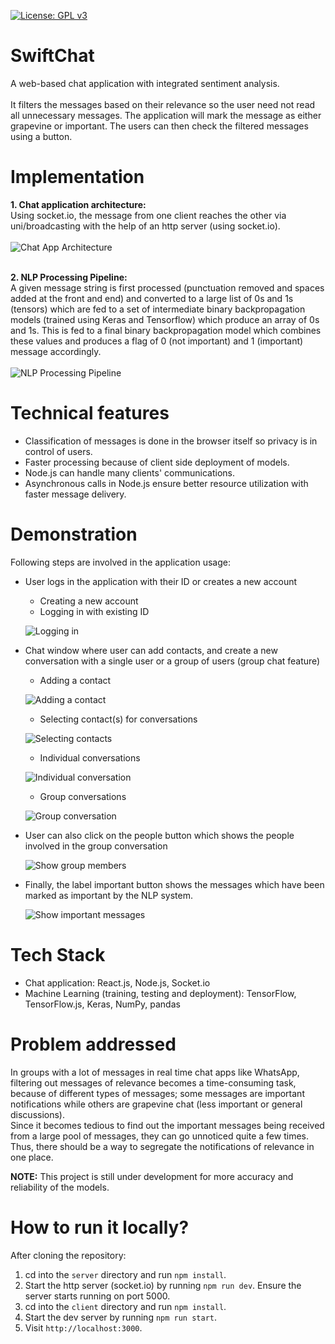 [![License: GPL v3](https://img.shields.io/badge/License-GPLv3-blue.svg?style=for-the-badge)](https://www.gnu.org/licenses/gpl-3.0)

# SwiftChat

A web-based chat application with integrated sentiment analysis.<br><br>
It filters the messages based on their relevance so the user need not read all unnecessary messages. The application will mark the message as either grapevine or important. The users can then check the filtered messages using a button.

# Implementation
**1. Chat application architecture:**<br>
Using socket.io, the message from one client reaches the other via uni/broadcasting with the help of an http server (using socket.io).<br><br>
![Chat App Architecture](demos/ChatAppArchitecture.png)<br><br>

**2. NLP Processing Pipeline:**<br>
A given message string is first processed (punctuation removed and spaces added at the front and end) and converted to a large list of 0s and 1s (tensors) which are fed to a set of intermediate binary backpropagation models (trained using Keras and Tensorflow) which produce an array of 0s and 1s. This is fed to a final binary backpropagation model which combines these values and produces a flag of 0 (not important) and 1 (important) message accordingly.<br><br>
![NLP Processing Pipeline](demos/NLPProcessingPipeline.png)

# Technical features
* Classification of messages is done in the browser itself so privacy is in control of users.
* Faster processing because of client side deployment of models.
* Node.js can handle many clients' communications.
* Asynchronous calls in Node.js ensure better resource utilization with faster message delivery.

# Demonstration
Following steps are involved in the application usage:

- User logs in the application with their ID or creates a new account
  - Creating a new account
  - Logging in with existing ID
  
  ![Logging in](demos/d1.png)

- Chat window where user can add contacts, and create a new conversation with a single user or a group of users (group chat feature)
  - Adding a contact
  
  ![Adding a contact](demos/d2.png)
  
  - Selecting contact(s) for conversations
  
  ![Selecting contacts](demos/d3.png)
  
  - Individual conversations
  
  ![Individual conversation](demos/d4.png)
  
  - Group conversations
  
  ![Group conversation](demos/d5.png)

- User can also click on the people button which shows the people involved in the  group conversation

  ![Show group members](demos/d6.png)

- Finally, the label important button shows the messages which have been marked as important by the NLP system.

  ![Show important messages](demos/d7.png)
  
# Tech Stack
- Chat application: React.js, Node.js, Socket.io
- Machine Learning (training, testing and deployment): TensorFlow, TensorFlow.js, Keras, NumPy, pandas

# Problem addressed
In groups with a lot of messages in real time chat apps like WhatsApp, filtering out messages of relevance becomes a time-consuming task, because of different types of messages; some messages are important notifications while others are grapevine chat (less important or general discussions).<br>
Since it becomes tedious to find out the important messages being received from a large pool of messages, they can go unnoticed quite a few times. Thus, there should be a way to segregate the notifications of relevance in one place.


**NOTE:** This project is still under development for more accuracy and reliability of the models.

# How to run it locally?
After cloning the repository:
1. cd into the `server` directory and run `npm install`.
2. Start the http server (socket.io) by running `npm run dev`. Ensure the server starts running on port 5000.
3. cd into the `client` directory and run `npm install`.
4. Start the dev server by running `npm run start`.
5. Visit `http://localhost:3000`.
